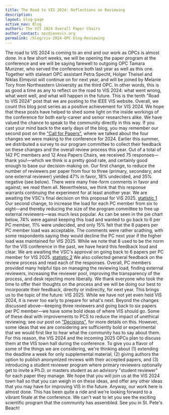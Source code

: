 ```yaml
---
title: The Road to VIS 2024: Reflections on Reviewing
description: 
layout: blog-page
active_nav: Blog
authors: The VIS 2024 Overall Paper Chairs
author_contact: opc@ieeevis.org
permalink: /blog/vis-2024-OPC-blog-Reviewing
---
```


The road to VIS 2024 is coming to an end and our work as OPCs is almost done. In a few short weeks, we will be opening the paper program at the conference and we will be saying farewell to outgoing OPC Tamara Munzner, who served the conference both last year as well as this one. Together with stalwart OPC assistant Petra Specht, Holger Theisel and Niklas Elmqvist will continue on for next year, and will be joined by Melanie Tory from Northeastern University as the third OPC.
In other words, this is as good a time as any to reflect on the road to VIS 2024: what went wrong, what went well, and what will happen in the future.
This is the tenth "Road to VIS 2024" post that we are posting to the IEEE VIS website. Overall, we count this blog post series as a positive achievement for VIS 2024. We hope that these posts have helped to shed some light on the inside workings of the conference for both early-career and senior researchers alike. We have valued the chance to speak to the community directly in this way.
If you cast your mind back to the early days of the blog, you may remember our second post on the ["Call for Papers"](https://ieeevis.org/year/2024/blog/vis-2024-OPC-blog-call-for-papers), where we talked about the four changes we were making to the conference for 2024. Earlier this summer, we distributed a survey to our program committee to collect their feedback on these changes and the overall review process this year. Out of a total of 142 PC members and 12 Area Papers Chairs, we received 75 responses—thank you!—which we think is a pretty good rate, and certainly good enough to base our decision-making on.
Our first change, to reduce the number of reviewers per paper from four to three (primary, secondary, and one external reviewer) yielded 47% in favor, 18% undecided, and 35% negative (see below). There were many free-form comments in favor and against; we read them all. Nevertheless, we think that this response warrants continuing the experiment for at least another year. We are awaiting the VSC's final decision on this proposal for VIS 2025.
[statistic 1](./images/2024-09-25/Bild_1.png)
Our second change, to increase the load for each PC member from six to eight—and thereby reducing the size of the program committee to free up external reviewers—was much less popular. As can be seen in the pie chart below, 74% were against keeping this load and wanted to go back to 6 per PC member, 11% were undecided, and only 15% felt that the 8 papers per PC member load was acceptable. The comments were rather scathing, with some respondents saying they would decline the PC next year if the higher load was maintained for VIS 2025. While we note that 8 used to be the norm for the VIS conference in the past, we have heard this feedback loud and clear. We are awaiting the VSC's approval on going back to 6 papers per PC member for VIS 2025.
[statistic 2](./images/2024-09-25/Bild_2.png)
We also collected general feedback on the review process and read each of the responses. Overall, PC members provided many helpful tips on managing the reviewing load, finding external reviewers, increasing the reviewer pool, improving the transparency of the process, and desk rejecting more liberally. We thank everyone who took the time to offer their thoughts on the process and we will be doing our best to incorporate their feedback, directly or indirectly, for next year.
This brings us to the topic of the future: VIS 2025. While we have not yet even held VIS 2024, it is never too early to prepare for what's next. Beyond the changes discussed above—keeping three reviewers and going back to six papers per PC member—we have some bold ideas of where VIS should go. Some of these deal with improvements to PCS to reduce the impact of unethical reviewing; see our post on ["Decisions"](https://ieeevis.org/year/2024/blog/vis-2024-OPC-blog-decisions_2), for more details on this. However, some ideas that we are considering are sufficiently bold or experimental that we would first like to hear what the community has to say about them. For this reason, the VIS 2024 and the incoming 2025 OPCs plan to discuss them at the VIS town hall during the conference. To give you a flavor of some of the things we are considering, we're thinking about (1) extending the deadline a week for only supplemental material, (2) giving authors the option to publish anonymized reviews with their accepted papers, and (3) introducing a student reviewer program where primary reviewers optionally get to invite a Ph.D. or masters student as an advisory "student reviewer" for each paper they manage.
We hope that you will join us at the VIS 2024 town hall so that you can weigh in on these ideas, and offer any other ideas that you may have for improving VIS in the future.
Anyway, our work here is almost done. This has been quite a ride and we're looking forward to a vibrant finale at the conference. We can't wait to let you see the exciting scientific program that the community has assembled. See you in St. Pete's Beach!
